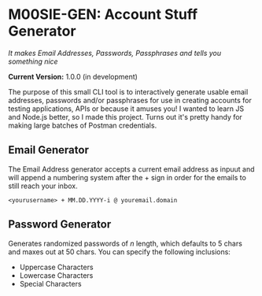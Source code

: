 # M00SIE-GEN: Account Stuff Generator

_It makes Email Addresses, Passwords, Passphrases and tells you something nice_

**Current Version:** 1.0.0 (in development)

The purpose of this small CLI tool is to interactively generate usable email addresses, passwords and/or passphrases for use in creating accounts for testing applications, APIs or because it amuses you! I wanted to learn JS and Node.js better, so I made this project. Turns out it's pretty handy for making large batches of Postman credentials.

## Email Generator

The Email Address generator accepts a current email address as inpuut and will append a numbering system after the + sign in order for the emails to still reach your inbox.

`<yourusername> + MM.DD.YYYY-i @ youremail.domain`

## Password Generator

Generates randomized passwords of _n_ length, which defaults to 5 chars and maxes out at 50 chars.
You can specify the following inclusions:

- Uppercase Characters
- Lowercase Characters
- Special Characters
